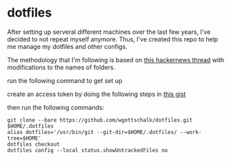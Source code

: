 # dotfiles

After setting up serveral different machines over the last few years, I've decided to not repeat myself anymore.
Thus, I've created this repo to help me manage my dotfiles and other configs.

The methodology that I'm following is based on 
[this hackernews thread](https://news.ycombinator.com/item?id=11070797) with modifications to the names of folders.

run the following command to get set up

create an access token by doing the following steps in
[this gist](https://gist.github.com/wgottschalk/362906291c94081e3dbe434ac424fa07)

then run the following commands:

```
git clone --bare https://github.com/wgottschalk/dotfiles.git $HOME/.dotfiles
alias dotfiles='/usr/bin/git --git-dir=$HOME/.dotfiles/ --work-tree=$HOME'
dotfiles checkout
dotfiles config --local status.showUntrackedFiles no
```

